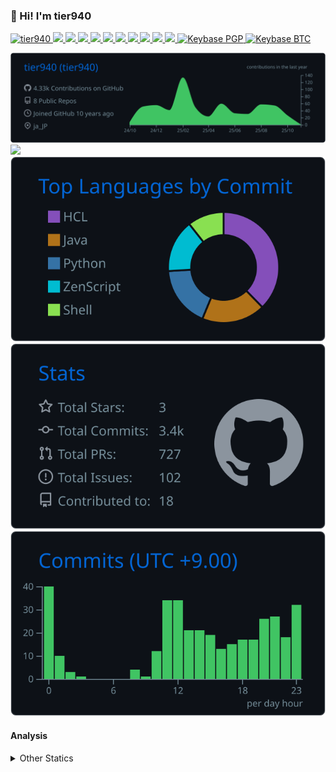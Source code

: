### 👋 Hi! I'm tier940

<p align="left"> 
  <a href="https://github.com/tier940/tier940/">
    <img src="https://komarev.com/ghpvc/?username=tier940" alt="tier940" />
  </a>
  <a href="http://twitter.com/tier940">
    <img height="20" src="https://img.shields.io/twitter/follow/tier940?label=Twitter&logo=twitter&style=flat" />
  </a>
  <a href="https://github.com/tier940">
    <img height="20" src="https://img.shields.io/github/followers/tier940?label=follow&logo=github&style=flat" />
  </a>
  <a href="https://www.reddit.com/user/tier940">
    <img height="20" src="https://img.shields.io/reddit/user-karma/combined/tier940?label=Reddit&logo=reddit&style=flat" />
  </a>
  <a href="https://stackoverflow.com/users/17317833/tier940">
    <img height="20" src="https://img.shields.io/stackexchange/stackoverflow/r/17317833?label=StackOverflow&logo=stack-overflow&style=flat" />
  </a>
  <a href="https://zenn.dev/tier940">
    <img height="20" src="https://zenn.badge.nikaera.com/s/tier940/likes" />
  </a>
  <a href="https://zenn.dev/tier940">
    <img height="20" src="https://zenn.badge.nikaera.com/s/tier940/followers" />
  </a>
  <a href="https://zenn.dev/tier940">
    <img height="20" src="https://zenn.badge.nikaera.com/s/tier940/articles" />
  </a>
  <a href="http://qiita.com/tier940">
    <img height="20" src="https://qiita-badge.apiapi.app/s/tier940/posts.svg" />
  </a>
  <a href="http://qiita.com/tier940">
    <img height="20" src="https://qiita-badge.apiapi.app/s/tier940/contributions.svg" />
  </a>
  <a href="https://github.com/tier940/tier940/">
    <img height="20" src="https://github.com/tier940/tier940/actions/workflows/main.yml/badge.svg" />
  </a>
  <a href="https://keybase.io/tier940">
    <img alt="Keybase PGP" src="https://img.shields.io/keybase/pgp/tier940">
  </a>
  <a href="https://keybase.io/tier940">
    <img alt="Keybase BTC" src="https://img.shields.io/keybase/btc/tier940">
  </a>
</p>

[![](https://raw.githubusercontent.com/tier940/tier940/main/profile-summary-card-output/github_dark/0-profile-details.svg)](https://github.com/vn7n24fzkq/github-profile-summary-cards)
[![](https://raw.githubusercontent.com/tier940/tier940/main/profile-summary-card-output/github_dark/1-repos-per-language.svg)](https://github.com/vn7n24fzkq/github-profile-summary-cards) [![](https://raw.githubusercontent.com/tier940/tier940/main/profile-summary-card-output/github_dark/2-most-commit-language.svg)](https://github.com/vn7n24fzkq/github-profile-summary-cards)
[![](https://raw.githubusercontent.com/tier940/tier940/main/profile-summary-card-output/github_dark/3-stats.svg)](https://github.com/vn7n24fzkq/github-profile-summary-cards) [![](https://raw.githubusercontent.com/tier940/tier940/main/profile-summary-card-output/github_dark/4-productive-time.svg)](https://github.com/vn7n24fzkq/github-profile-summary-cards)


#### Analysis
<!-- <img height="150" src="https://github.com/tier940/tier940/blob/master/images/stat.svg" alt="Alternative Text"/> -->

<details>
  <summary>Other Statics</summary>
  <!--START_SECTION:waka-->
![Code Time](http://img.shields.io/badge/Code%20Time-3%2C012%20hrs%209%20mins-blue)

**🐱 My GitHub Data** 

> 📦 21.4 kB Used in GitHub's Storage 
 > 
> 💼 Opted to Hire
 > 
> 📜 10 Public Repositories 
 > 
> 🔑 1 Private Repositories 
 > 
**I'm an Early 🐤** 

```text
🌞 Morning                1589 commits        ████░░░░░░░░░░░░░░░░░░░░░   15.45 % 
🌆 Daytime                3772 commits        █████████░░░░░░░░░░░░░░░░   36.68 % 
🌃 Evening                3815 commits        █████████░░░░░░░░░░░░░░░░   37.10 % 
🌙 Night                  1108 commits        ███░░░░░░░░░░░░░░░░░░░░░░   10.77 % 
```
📅 **I'm Most Productive on Saturday** 

```text
Monday                   1016 commits        ██░░░░░░░░░░░░░░░░░░░░░░░   09.88 % 
Tuesday                  1802 commits        ████░░░░░░░░░░░░░░░░░░░░░   17.52 % 
Wednesday                1159 commits        ███░░░░░░░░░░░░░░░░░░░░░░   11.27 % 
Thursday                 1192 commits        ███░░░░░░░░░░░░░░░░░░░░░░   11.59 % 
Friday                   1311 commits        ███░░░░░░░░░░░░░░░░░░░░░░   12.75 % 
Saturday                 2001 commits        █████░░░░░░░░░░░░░░░░░░░░   19.46 % 
Sunday                   1803 commits        ████░░░░░░░░░░░░░░░░░░░░░   17.53 % 
```


📊 **This Week I Spent My Time On** 

```text
🕑︎ Time Zone: Asia/Tokyo

💬 Programming Languages: 
Java                     11 hrs 47 mins      ████████████░░░░░░░░░░░░░   47.78 % 
PHP                      6 hrs 17 mins       ██████░░░░░░░░░░░░░░░░░░░   25.45 % 
JSON                     1 hr 29 mins        ██░░░░░░░░░░░░░░░░░░░░░░░   06.01 % 
Markdown                 58 mins             █░░░░░░░░░░░░░░░░░░░░░░░░   03.97 % 
Ruby                     51 mins             █░░░░░░░░░░░░░░░░░░░░░░░░   03.46 % 

🔥 Editors: 
IntelliJ                 13 hrs 16 mins      █████████████░░░░░░░░░░░░   53.80 % 
VS Code                  11 hrs 24 mins      ████████████░░░░░░░░░░░░░   46.20 % 

💻 Operating System: 
Windows                  17 hrs 5 mins       █████████████████░░░░░░░░   69.22 % 
Linux                    7 hrs 35 mins       ████████░░░░░░░░░░░░░░░░░   30.78 % 
```

**I Mostly Code in Java** 

```text
Java                     12 repos            ███████████░░░░░░░░░░░░░░   44.44 % 
ZenScript                3 repos             ███░░░░░░░░░░░░░░░░░░░░░░   11.11 % 
HTML                     2 repos             ██░░░░░░░░░░░░░░░░░░░░░░░   07.41 % 
HCL                      2 repos             ██░░░░░░░░░░░░░░░░░░░░░░░   07.41 % 
Dockerfile               1 repo              █░░░░░░░░░░░░░░░░░░░░░░░░   03.70 % 
```



**Timeline**

![Lines of Code chart](https://raw.githubusercontent.com/tier940/tier940/main/assets/bar_graph.png)


 Last Updated on 28/12/2023 00:33:59 UTC
<!--END_SECTION:waka-->
</details>
